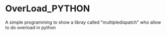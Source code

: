 # OverLoad_PYTHON
A simple programming to show a libray called "multipledispatch" who allow to do overload in python

